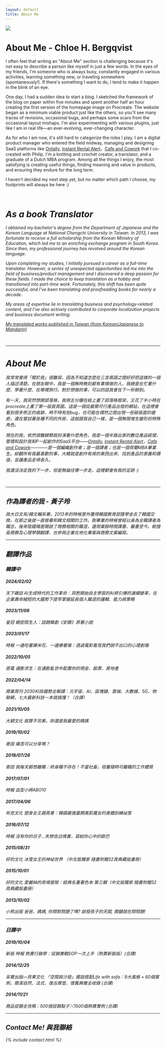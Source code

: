 ```yaml
---
layout: default
title: About Me
---
```



<img class="about" src="/assets/img/Me.jpg" />

# About Me - Chloe H. Bergqvist

I often feel that writing an "About Me" section is challenging because it's not easy to describe a person like myself in just a few words. In the eyes of my friends, I'm someone who is always busy, constantly engaged in various activities, learning something new, or traveling somewhere  (spontaneously!). If there's something I want to do, I tend to make it happen in the blink of an eye.

One day, I had a sudden idea to start a blog. I sketched the framework of the blog on paper within five minutes and spent another half an hour creating the first version of the homepage image on Procreate. The website began as a minimum viable product just like the others, so you'll see many traces of revisions, occasional bugs, and perhaps some scars from the occasional layout mishaps. I'm also experimenting with various plugins, just like I am in real life—an ever-evolving, ever-changing character.

As for who I am now, it's still hard to categorize the roles I play. I am a digital product manager who entered the field midway, managing and designing SaaS platforms like [Ontally](https://ontally.com/), [Instant Rental Alert](https://instantrentalalerts.nl/)，[Cafe and Cowork](https://cafeandcowork.com/) that I co-created with Philip. I'm a knitting and crochet creator, a translator, and a graduate of a Dutch MBA program. Among all the things I enjoy, the most satisfying is creating useful things, finding meaning and value in products, and ensuring they endure for the long term.

I haven't decided my next step yet, but no matter which path I choose, my footprints will always be here :)

<a href="https://www.linkedin.com/in/chloe-huang900/" target="_blank">
  <i class="fa fa-linkedin-square" />
</a>

<br/>

# As a book Translator

I obtained my bachelor's degree from the Department of Japanese and the Korean Language at National Chengchi University in Taiwan. In 2013, I was fortunate to receive a full scholarship from the Korean Ministry of Education, which led me to an enriching exchange program in South Korea. Since then, my professional journey has revolved around the Korean language.

Upon completing my studies, I initially pursued a career as a full-time translator. However, a series of unexpected opportunities led me into the field of business/product management and I discovered a deep passion for these fields. I made the choice to keep translation as a hobby and transitioned into part-time work. Fortunately, this shift has been quite successful, and I've been translating and proofreading books for nearly a decade.

My areas of expertise lie in translating business and psychology-related content, and I've also actively contributed to corporate localization projects and business document writing.

[My translated works published in Taiwan (from Korean/Japanese to Mandarin)](#翻譯作品)

<br/>

---

# About Me

我常常覺得「關於我」很難寫，因為不知道怎麼在三言兩語之間好好把這樣的一個人描述清楚。在朋友眼中，我是一個無時無刻都有事情做的人，我總是在忙著什麼、學著什麼、在哪裡旅行。對於想做的事，可以的話我會在下一秒辦到。

有一天，我突然想開部落格，我用五分鐘在紙上畫了部落格框架，又花了半小時在procreate上畫了第一版首頁圖。這是一個從最簡可行產品出發的網站，在這裡會看到很多修正的痕跡、時不時有些bug，也可能在偶然之間出現一些破版面的瘡疤，還在嘗試著各種不同的外掛，這就跟我自己一樣，是一個無限增生變形的特殊角色。


現在的我，依然很難歸類我扮演著什麼角色，我是一個半路出家的數位產品經理，管理和設計我和P一起創作的SaaS平台——[Ontally](https://ontally.com/), [Instant Rental Alert](https://instantrentalalerts.nl/)，[Cafe and Cowork](https://cafeandcowork.com/)————是一個編織創作者；是一個譯者；也是一個荷蘭MBA畢業生。綜觀所有我最喜歡的事，大概就是創作有用的東西出來、找到產品的意義和價值，並讓產品走得長久。

我還沒決定我的下一步，但是無論往哪一步走，這裡都會有我的足跡 :)



<a href="https://www.linkedin.com/in/chloe-huang900/" target="_blank">
  <i class="fa fa-linkedin-square" />
</a>

<br/>


---

## 作為譯者的我 - 黃子玲

政大日文系/韓文輔系畢，2013年的時候意外獲得韓國教育部獎學金去了韓國交換，在那之後就一直做著和韓文相關的工作。剛畢業的時候曾經以身為全職譯者為職志，後來陰錯陽差開啟了商務相關的職涯，運用業餘時間譯書、審書至今。較擅長商務及心理學類翻譯，也參與企業在地化專案與商務文案編寫。


---

## 翻譯作品

### 韓譯中

#### 2024/02/02 
天下雜誌 AI生成時代的工作革命：洞悉開始自主學習的AI將引爆的連續變革，在企業壽命縮短的大趨勢下提早掌握延長個人職涯的邏輯、能力與策略

#### 2023/11/06
皇冠 親密陌生人：話題韓劇《安娜》原著小說

#### 2023/01/17
時報 一邊吃著爆米花、一邊療著傷：透過電影看見我們說不出口的心理創傷

#### 2022/10/05
感電 通膨求生：在通膨亂世中配置你的現金、股票、房地產

#### 2022/04/14
商業周刊 2030科技趨勢全解讀：元宇宙、AI、區塊鏈、雲端、大數據、5G、物聯網，七大最新科技一本就搞懂！（合譯）

#### 2021/10/05
大穎文化 就算不完美，妳還是我最愛的媽媽

#### 2019/10/02 
麥田 痛苦可以分享嗎？

#### 2018/07/26 
麥田 我每天都想離職：終身職不存在！不當社畜，培養隨時可離職的工作體質

#### 2017/07/01 
時報 血型小將ABO10

#### 2017/04/06 
布克文化 塑身女王趙英善：韓國最強童顏美肌魔女的美體訓練祕笈

#### 2016/07/12 
時報 沒有你的日子…失戀告白情書，寫給你心中的歐巴

#### 2015/08/31 
好的文化 冰雪女王的神祕世界 （中文版獨家 隨書附贈32頁典藏版畫冊）

#### 2015/10/01 
好的文化 愛麗絲的奇境冒險：經典名著著色本‧第三輯（中文版獨家 隨書附贈32頁典藏版畫冊）

#### 2013/10/02 
小熊出版 爸爸、媽媽, 你問對問題了嗎? 啟發孩子的天賦, 關鍵就在問問題!


---

### 日譯中

#### 2019/10/04 
新版 時報 熱賣行銷學：促銷實戰SOP一次上手（熱賣新裝版）(合譯)

#### 2014/12/25 
采實出版—貝果文化 「空間與沙發」擺設搭配Life with sofa：9大風格 × 60個案例，簡潔自然、法式、復古摩登、懷舊典雅全收錄 (合譯)

#### 2014/11/21 
商品促銷全攻略：500個促銷點子╳1500個熱賣實例 (合譯)

---

## Contact Me! 與我聯絡

{% include contact.html %}
